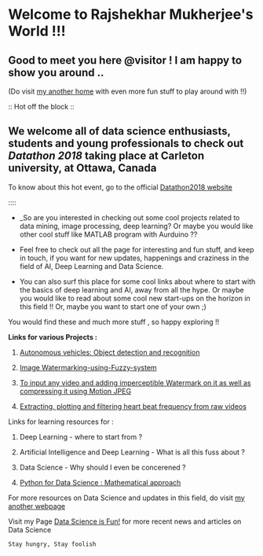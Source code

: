 # Welcome to Rajshekhar Mukherjee's World !!! #

## Good to meet you here @visitor ! I am happy to show you around .. ##
(Do visit [my another home](https://rajshekharmukherjee.wordpress.com/) with even more fun stuff to play around with !!)

:: Hot off the block ::

## We welcome all of data science enthusiasts, students and young professionals to check out _Datathon 2018_ taking place at Carleton university, at Ottawa, Canada ##

To know about this hot event, go to the official [Datathon2018 website](https://datathon2018.weebly.com)

:::: 

- _So are you interested in checking out some cool projects related to data mining, image processing, deep learning? 
Or maybe you would like other cool stuff like MATLAB program with Aurduino ?? 

- Feel free to check out all the page for interesting and fun stuff, and keep in touch, if you want for new updates,
happenings and craziness in the field of AI, Deep Learning and Data Science.

- You can also surf this place for some cool links about where to start with the basics of deep learning and AI, 
away from all the hype.
Or maybe you would like to read about some cool new start-ups on the horizon in this field !! 
Or, maybe you want to start one of your own ;)

You would find these and much more stuff , so happy exploring !! 


**Links for various Projects :**

1. [Autonomous vehicles: Object detection and recognition](https://github.com/rajshekharM/vehicle-classifier-and-pedestrian-tracker)

2. [Image Watermarking-using-Fuzzy-system](https://github.com/rajshekharM/Watermarking-using-Fuzzy-system)

3. [To input any video and adding imperceptible Watermark on it as well as compressing it 
using Motion JPEG](https://github.com/rajshekharM/Watermark-and-motion-jpeg-compressed-video-processing)

4. [Extracting, plotting and filtering heart beat frequency from raw videos](https://github.com/rajshekharM/Heart-beat-frequency-extracted-from-videos-)

Links for learning resources for :

1. Deep Learning - where to start from ?

2. Artificial Intelligence and Deep Learning - What is all this fuss about ?

3. Data Science - Why should I even be concerened ?

4. [Python for Data Science : Mathematical approach](https://github.com/rajshekharM/Python-for-Probability-Statistics-and-Machine-Learning)

For more resources on Data Science and updates in this field, do visit [my another webpage](https://rajshekharmukherjee.wordpress.com/hottest-resources/)

Visit my Page [Data Science is Fun!](https://www.facebook.com/datascienceisfun) for more recent news and articles on Data Science 

`Stay hungry, Stay foolish`

